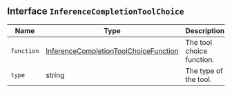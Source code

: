 ## Interface `InferenceCompletionToolChoice`

| Name | Type | Description |
| - | - | - |
| `function` | [InferenceCompletionToolChoiceFunction](./InferenceCompletionToolChoiceFunction.md) | The tool choice function. |
| `type` | string | The type of the tool. |
